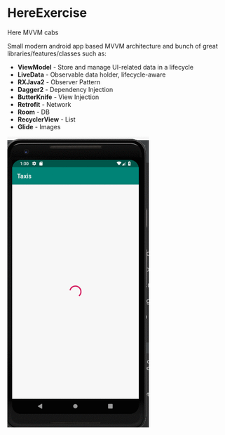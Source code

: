 # HereExercise
Here MVVM cabs

Small modern android app based MVVM architecture and bunch of great libraries/features/classes such as:

* <b>ViewModel</b> - Store and manage UI-related data in a lifecycle
* <b>LiveData</b> - Observable data holder, lifecycle-aware
* <b>RXJava2</b> - Observer Pattern
* <b>Dagger2</b> - Dependency Injection
* <b>ButterKnife</b> - View Injection
* <b>Retrofit</b> - Network
* <b>Room</b> - DB
* <b>RecyclerView</b> - List
* <b>Glide</b> - Images

![img](demo.gif)
